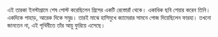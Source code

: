 এই তারকা ইনস্টাগ্রামে শেষ পোস্ট করেছিলেন গ্রিসের একটি রেস্তোরাঁ থেকে। একাধিক ছবি শেয়ার করেন তিনি। একদিকে পাহাড়, আরেক দিকে সমুদ্র। তারই মাঝে হাসিমুখে ক্যামেরার সামনে পোজ দিয়েছিলেন ফারহা। তখনো জানতেন না, এই পৃথিবীতে তাঁর আয়ু ফুরিয়ে এসেছে।
